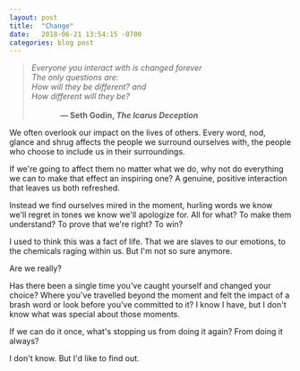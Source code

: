 ```yaml
---
layout: post
title:  "Change"
date:   2018-06-21 13:54:15 -0700
categories: blog post
---
```


> <em>Everyone you interact with is changed forever <br>
> The only questions are: <br>
> How will they be different? and <br>
> How different will they be? </em> <br>
> <br> &nbsp;&nbsp;&nbsp;&nbsp;&nbsp;&nbsp;&nbsp;&nbsp;&nbsp;&nbsp;&nbsp;&nbsp;
> <b> — Seth Godin, <em>The Icarus Deception</em> </b>

We often overlook our impact on the lives of others. Every word, nod, glance and shrug affects the people we surround ourselves with, the people who choose to include us in their surroundings. 

If we're going to affect them no matter what we do, why not do everything we can to make that effect an inspiring one? A genuine, positive interaction that leaves us both refreshed.

Instead we find ourselves mired in the moment, hurling words we know we'll regret in tones we know we'll apologize for. All for what? To make them understand? To prove that we're right? To win?

I used to think this was a fact of life. That we are slaves to our emotions, to the chemicals raging within us. But I'm not so sure anymore. 

Are we really? 

Has there been a single time you've caught yourself and changed your choice? Where you've travelled beyond the moment and felt the impact of a brash word or look before you've committed to it? I know I have, but I don't know what was special about those moments. 

If we can do it once, what's stopping us from doing it again? From doing it always?

I don't know. But I'd like to find out.
 
 





